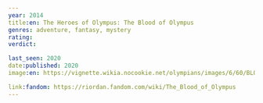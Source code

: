 ```yaml
---
year: 2014
title:en: The Heroes of Olympus: The Blood of Olympus
genres: adventure, fantasy, mystery
rating:
verdict:

last_seen: 2020
date:published: 2020
image:en: https://vignette.wikia.nocookie.net/olympians/images/6/60/BLOOD_OF_O_final_cvr.jpg/revision/latest?cb=20140515014555

link:fandom: https://riordan.fandom.com/wiki/The_Blood_of_Olympus
---
```


